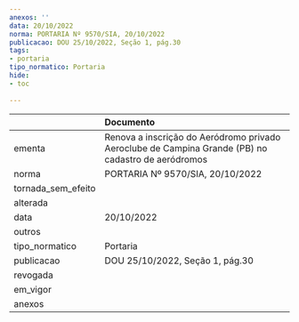 ```yaml
---
anexos: ''
data: 20/10/2022
norma: PORTARIA Nº 9570/SIA, 20/10/2022
publicacao: DOU 25/10/2022, Seção 1, pág.30
tags:
- portaria
tipo_normatico: Portaria
hide: 
- toc 
 
---
```


|                    | Documento                                                                                          |
|:-------------------|:---------------------------------------------------------------------------------------------------|
| ementa             | Renova a inscrição do Aeródromo privado Aeroclube de Campina Grande (PB) no cadastro de aeródromos |
| norma              | PORTARIA Nº 9570/SIA, 20/10/2022                                                                   |
| tornada_sem_efeito |                                                                                                    |
| alterada           |                                                                                                    |
| data               | 20/10/2022                                                                                         |
| outros             |                                                                                                    |
| tipo_normatico     | Portaria                                                                                           |
| publicacao         | DOU 25/10/2022, Seção 1, pág.30                                                                    |
| revogada           |                                                                                                    |
| em_vigor           |                                                                                                    |
| anexos             |                                                                                                    |